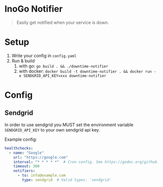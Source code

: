 # InoGo Notifier

> Easily get notified when your service is down.

# Setup

1. Write your config in `config.yaml`
1. Run & build
    1. with go: `go build . && ./downtime-notifier`
    1. with docker: `docker build -t downtime-notifier . && docker run -e SENDGRID_API_KEY=xxx downtime-notifier`

# Config

## Sendgrid

In order to use sendgrid you MUST set the environment variable `SENDGRID_API_KEY` to your own sendgrid api key.

Example config:
```yaml
healthchecks:
  - name: "Google"
    url: "https://google.com"
    interval: "* * * * *"  # Cron config. See https://godoc.org/github.com/robfig/cron#hdr-CRON_Expression_Format
    timeout: 300
    notifiers:
      - to: info@example.com
        type: sendgrid  # Valid types: 'sendgrid'
```